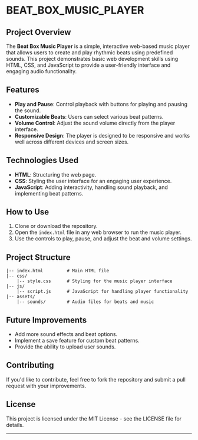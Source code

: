 # BEAT_BOX_MUSIC_PLAYER

## Project Overview
The **Beat Box Music Player** is a simple, interactive web-based music player that allows users to create and play rhythmic beats using predefined sounds. This project demonstrates basic web development skills using HTML, CSS, and JavaScript to provide a user-friendly interface and engaging audio functionality.

## Features
- **Play and Pause**: Control playback with buttons for playing and pausing the sound.
- **Customizable Beats**: Users can select various beat patterns.
- **Volume Control**: Adjust the sound volume directly from the player interface.
- **Responsive Design**: The player is designed to be responsive and works well across different devices and screen sizes.

## Technologies Used
- **HTML**: Structuring the web page.
- **CSS**: Styling the user interface for an engaging user experience.
- **JavaScript**: Adding interactivity, handling sound playback, and implementing beat patterns.

## How to Use
1. Clone or download the repository.
2. Open the `index.html` file in any web browser to run the music player.
3. Use the controls to play, pause, and adjust the beat and volume settings.

## Project Structure
```
|-- index.html         # Main HTML file
|-- css/
    |-- style.css      # Styling for the music player interface
|-- js/
    |-- script.js      # JavaScript for handling player functionality
|-- assets/
    |-- sounds/        # Audio files for beats and music
```

## Future Improvements
- Add more sound effects and beat options.
- Implement a save feature for custom beat patterns.
- Provide the ability to upload user sounds.

## Contributing
If you'd like to contribute, feel free to fork the repository and submit a pull request with your improvements.

## License
This project is licensed under the MIT License - see the LICENSE file for details.

---
